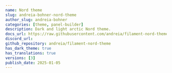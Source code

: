 ```yaml
---
name: Nord theme
slug: andreia-bohner-nord-theme
author_slug: andreia-bohner
categories: [theme, panel-builder]
description: Dark and light arctic Nord theme.
docs_url: https://raw.githubusercontent.com/andreia/filament-nord-theme/main/README.md
discord_url:
github_repository: andreia/filament-nord-theme
has_dark_theme: true
has_translations: true
versions: [3]
publish_date: 2025-01-05
---
```

